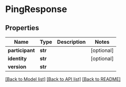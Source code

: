 # PingResponse

## Properties
Name | Type | Description | Notes
------------ | ------------- | ------------- | -------------
**participant** | **str** |  | [optional] 
**identity** | **str** |  | [optional] 
**version** | **str** |  | 

[[Back to Model list]](../README.md#documentation-for-models) [[Back to API list]](../README.md#documentation-for-api-endpoints) [[Back to README]](../README.md)


